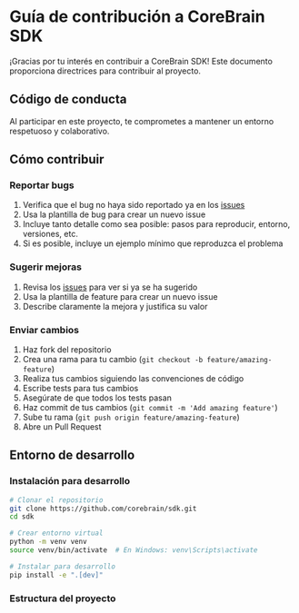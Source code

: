 # Guía de contribución a CoreBrain SDK

¡Gracias por tu interés en contribuir a CoreBrain SDK! Este documento proporciona directrices para contribuir al proyecto.

## Código de conducta

Al participar en este proyecto, te comprometes a mantener un entorno respetuoso y colaborativo. 

## Cómo contribuir

### Reportar bugs

1. Verifica que el bug no haya sido reportado ya en los [issues](https://github.com/corebrain/sdk/issues)
2. Usa la plantilla de bug para crear un nuevo issue
3. Incluye tanto detalle como sea posible: pasos para reproducir, entorno, versiones, etc.
4. Si es posible, incluye un ejemplo mínimo que reproduzca el problema

### Sugerir mejoras

1. Revisa los [issues](https://github.com/corebrain/sdk/issues) para ver si ya se ha sugerido
2. Usa la plantilla de feature para crear un nuevo issue
3. Describe claramente la mejora y justifica su valor

### Enviar cambios

1. Haz fork del repositorio
2. Crea una rama para tu cambio (`git checkout -b feature/amazing-feature`)
3. Realiza tus cambios siguiendo las convenciones de código
4. Escribe tests para tus cambios
5. Asegúrate de que todos los tests pasan
6. Haz commit de tus cambios (`git commit -m 'Add amazing feature'`)
7. Sube tu rama (`git push origin feature/amazing-feature`)
8. Abre un Pull Request

## Entorno de desarrollo

### Instalación para desarrollo

```bash
# Clonar el repositorio
git clone https://github.com/corebrain/sdk.git
cd sdk

# Crear entorno virtual
python -m venv venv
source venv/bin/activate  # En Windows: venv\Scripts\activate

# Instalar para desarrollo
pip install -e ".[dev]"
```

### Estructura del proyecto
